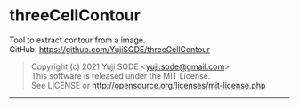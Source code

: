 # threeCellContour
Tool to extract contour from a image.  
GitHub: https://github.com/YujiSODE/threeCellContour  
>Copyright (c) 2021 Yuji SODE \<yuji.sode@gmail.com\>  
>This software is released under the MIT License.  
>See LICENSE or http://opensource.org/licenses/mit-license.php  
______
